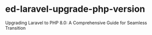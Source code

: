# ed-laravel-upgrade-php-version
Upgrading Laravel to PHP 8.0: A Comprehensive Guide for Seamless Transition
